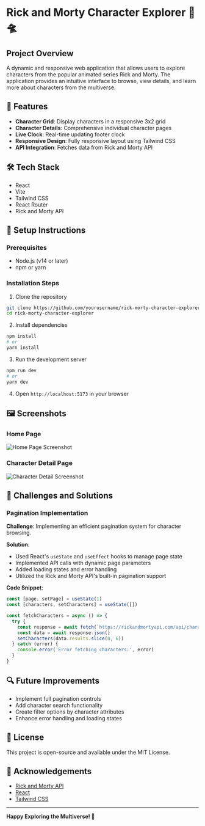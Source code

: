 # Rick and Morty Character Explorer 🚀🛸

## Project Overview

A dynamic and responsive web application that allows users to explore characters from the popular animated series Rick and Morty. The application provides an intuitive interface to browse, view details, and learn more about characters from the multiverse.

## 🌟 Features

- **Character Grid**: Display characters in a responsive 3x2 grid
- **Character Details**: Comprehensive individual character pages
- **Live Clock**: Real-time updating footer clock
- **Responsive Design**: Fully responsive layout using Tailwind CSS
- **API Integration**: Fetches data from Rick and Morty API

## 🛠 Tech Stack

- React
- Vite
- Tailwind CSS
- React Router
- Rick and Morty API

## 🚀 Setup Instructions

### Prerequisites
- Node.js (v14 or later)
- npm or yarn

### Installation Steps

1. Clone the repository
```bash
git clone https://github.com/yourusername/rick-morty-character-explorer.git
cd rick-morty-character-explorer
```

2. Install dependencies
```bash
npm install
# or
yarn install
```

3. Run the development server
```bash
npm run dev
# or
yarn dev
```

4. Open `http://localhost:5173` in your browser

## 🖼 Screenshots

### Home Page
![Home Page Screenshot](/home.png)

### Character Detail Page
![Character Detail Screenshot](/character-detail.png)

## 🧩 Challenges and Solutions

### Pagination Implementation
**Challenge**: Implementing an efficient pagination system for character browsing.

**Solution**: 
- Used React's `useState` and `useEffect` hooks to manage page state
- Implemented API calls with dynamic page parameters
- Added loading states and error handling
- Utilized the Rick and Morty API's built-in pagination support

**Code Snippet**:
```javascript
const [page, setPage] = useState(1)
const [characters, setCharacters] = useState([])

const fetchCharacters = async () => {
  try {
    const response = await fetch(`https://rickandmortyapi.com/api/character/?page=${page}`)
    const data = await response.json()
    setCharacters(data.results.slice(0, 6))
  } catch (error) {
    console.error('Error fetching characters:', error)
  }
}
```

## 🔍 Future Improvements

- Implement full pagination controls
- Add character search functionality
- Create filter options by character attributes
- Enhance error handling and loading states

## 📄 License

This project is open-source and available under the MIT License.

## 🙌 Acknowledgements

- [Rick and Morty API](https://rickandmortyapi.com/)
- [React](https://reactjs.org/)
- [Tailwind CSS](https://tailwindcss.com/)

---

**Happy Exploring the Multiverse! 🌌**